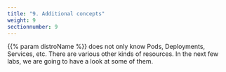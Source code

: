 ```yaml
---
title: "9. Additional concepts"
weight: 9
sectionnumber: 9
---
```


{{% param distroName %}} does not only know Pods, Deployments, Services, etc. There are various other kinds of resources. In the next few labs, we are going to have a look at some of them.
